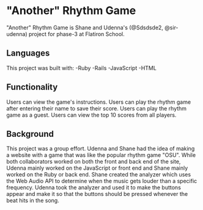 # "Another" Rhythm Game

"Another" Rhythm Game is Shane and Udenna's (@Sdsdsde2, @sir-udenna) project for phase-3 at Flatiron School.

## Languages

This project was built with:
-Ruby
-Rails
-JavaScript
-HTML


## Functionality

Users can view the game's instructions.
Users can play the rhythm game after entering their name to save their score.
Users can play the rhythm game as a guest.
Users can view the top 10 scores from all players.

## Background

This project was a group effort. Udenna and Shane had the idea of making a website with a game that was like the popular rhythm game "OSU". While both collaborators worked on both the front and back end of the site, Udenna mainly worked on the JavaScript or front end and Shane mainly worked on the Ruby or back end. Shane created the analyzer which uses the Web Audio API to determine when the music gets louder than a specific frequency. Udenna took the analyzer and used it to make the buttons appear and make it so that the buttons should be pressed whenever the beat hits in the song.
